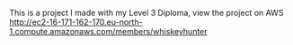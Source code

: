 This is a project I made with my Level 3 Diploma, view the project on AWS http://ec2-16-171-162-170.eu-north-1.compute.amazonaws.com/members/whiskeyhunter
